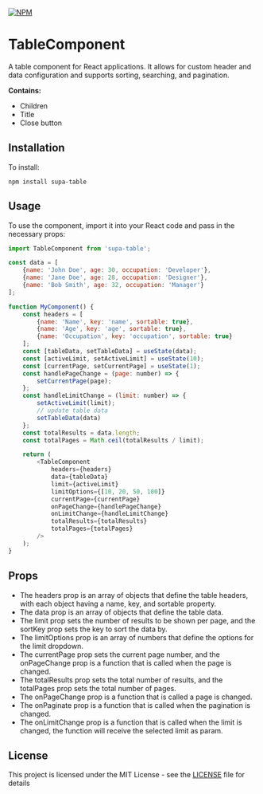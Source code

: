 [![NPM](https://img.shields.io/npm/v/supa-table.svg)](https://www.npmjs.com/package/supa-table)

# TableComponent
A table component for React applications. It allows for custom header and data configuration and supports sorting, searching, and pagination.

**Contains:**
- Children
- Title
- Close button

## Installation
To install:
```
npm install supa-table
```

## Usage

To use the component, import it into your React code and pass in the necessary props:

```js
import TableComponent from 'supa-table';

const data = [
    {name: 'John Doe', age: 30, occupation: 'Developer'},
    {name: 'Jane Doe', age: 28, occupation: 'Designer'},
    {name: 'Bob Smith', age: 32, occupation: 'Manager'}
];

function MyComponent() {
    const headers = [
        {name: 'Name', key: 'name', sortable: true},
        {name: 'Age', key: 'age', sortable: true},
        {name: 'Occupation', key: 'occupation', sortable: true}
    ];
    const [tableData, setTableData] = useState(data);
    const [activeLimit, setActiveLimit] = useState(10);
    const [currentPage, setCurrentPage] = useState(1);
    const handlePageChange = (page: number) => {
        setCurrentPage(page);
    };
    const handleLimitChange = (limit: number) => {
        setActiveLimit(limit);
        // update table data
        setTableData(data)
    };
    const totalResults = data.length;
    const totalPages = Math.ceil(totalResults / limit);

    return (
        <TableComponent
            headers={headers}
            data={tableData}
            limit={activeLimit}
            limitOptions={[10, 20, 50, 100]}
            currentPage={currentPage}
            onPageChange={handlePageChange}
            onLimitChange={handleLimitChange}
            totalResults={totalResults}
            totalPages={totalPages}
        />
    );
}
```

## Props
- The headers prop is an array of objects that define the table headers, with each object having a name, key, and sortable property.
- The data prop is an array of objects that define the table data.
- The limit prop sets the number of results to be shown per page, and the sortKey prop sets the key to sort the data by.
- The limitOptions prop is an array of numbers that define the options for the limit dropdown.
- The currentPage prop sets the current page number, and the onPageChange prop is a function that is called when the page is changed.
- The totalResults prop sets the total number of results, and the totalPages prop sets the total number of pages.
- The onPageChange prop is a function that is called a page is changed.
- The onPaginate prop is a function that is called when the pagination is changed.
- The onLimitChange prop is a function that is called when the limit is changed, the function will receive the selected limit as param.

## License
This project is licensed under the MIT License - see the [LICENSE](LICENSE) file for details
